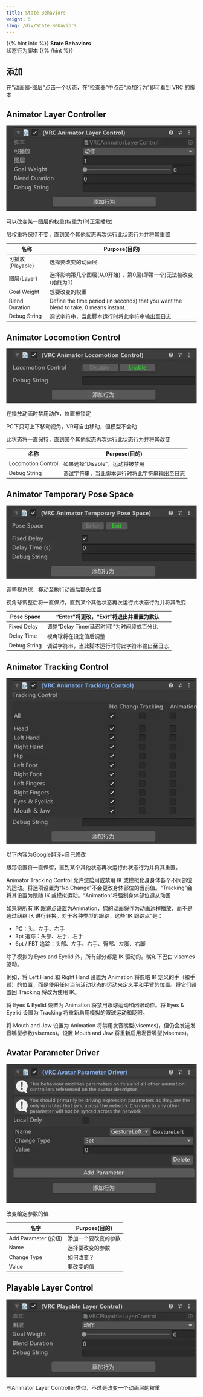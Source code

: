 ```yaml
---
title: State Behaviors
weight: 5
slug: /div/State_Behaviors
---
```


{{% hint info %}}
**State Behaviors**  
状态行为脚本
{{% /hint %}}

## 添加

在“动画器-图层”点击一个状态，在“检查器”中点击“添加行为”即可看到 VRC 的脚本

## Animator Layer Controller

![img](https://github.com/yexca/picx-images-hosting/raw/master/2022-VRChat/03-StateBehaviors/image.6dk3lrhp6lc0.webp)

可以改变某一图层的权重(权重为1时正常播放)

层权重将保持不变，直到某个其他状态再次运行此状态行为并将其重置

| 名称             | Purpose(目的)                                                |
| ---------------- | ------------------------------------------------------------ |
| 可播放(Playable) | 选择要改变的动画层                                           |
| 图层(Layer)      | 选择影响第几个图层(从0开始) ，第0层(即第一个)无法被改变(始终为1) |
| Goal Weight      | 想要改变的权重                                               |
| Blend Duration   | Define the time period (in seconds) that you want the blend to take. 0 means instant. |
| Debug String     | 调试字符串，当此脚本运行时将此字符串输出至日志               |

## Animator Locomotion Control

![img](https://github.com/yexca/picx-images-hosting/raw/master/2022-VRChat/03-StateBehaviors/image.7db4fkj18d80.webp)

在播放动画时禁用动作，位置被锁定

PC下只可上下移动视角，VR可自由移动，但模型不会动

此状态将一直保持，直到某个其他状态再次运行此状态行为并将其改变

| 名称               | Purpose(目的)                                  |
| ------------------ | ---------------------------------------------- |
| Locomotion Control | 如果选择“Disable”，运动将被禁用                |
| Debug String       | 调试字符串，当此脚本运行时将此字符串输出至日志 |

## Animator Temporary Pose Space

![img](https://github.com/yexca/picx-images-hosting/raw/master/2022-VRChat/03-StateBehaviors/image.6ju2p7xy6nc0.webp)

调整视角球，移动至执行动画后额头位置

视角球调整后将一直保持，直到某个其他状态再次运行此状态行为并将其改变

| Pose Space   | “Enter”将更改，“Exit”将退出并重置为默认        |
| ------------ | ---------------------------------------------- |
| Fixed Delay  | 调整“Delay Time(延迟时间)”为时间段或百分比     |
| Delay Time   | 视角球将在设定值后调整                         |
| Debug String | 调试字符串，当此脚本运行时将此字符串输出至日志 |

## Animator Tracking Control

![img](https://github.com/yexca/picx-images-hosting/raw/master/2022-VRChat/03-StateBehaviors/image.79846t7qt1c0.webp)

以下内容为Google翻译+自己修改

跟踪设置将一直保留，直到某个其他状态再次运行此状态行为并将其重置。

Animator Tracking Control 允许您启用或禁用 IK 或模拟化身身体各个不同部位的运动。将选项设置为“No Change”不会更改身体部位的当前值。“Tracking”会将其设置为跟随 IK 或模拟运动。“Animation”将强制身体部位遵从动画

如果将所有 IK 跟踪点设置为Animation，您的动画将作为动画远程播放，而不是通过网络 IK 进行转换。对于各种类型的跟踪，这些“IK 跟踪点”是：

- PC：头、左手、右手
- 3pt 追踪：头部、左手、右手
- 6pt / FBT 追踪：头部、左手、右手、臀部、左脚、右脚


除了模拟的 Eyes and Eyelid 外，所有部分都是 IK 驱动的。嘴和下巴由 visemes 驱动。

例如，将 Left Hand 和 Right Hand 设置为 Animation 将忽略 IK 定义的手（和手臂）的位置，而是使用任何当前活动状态的运动来定义手和手臂的位置。将它们设置回 Tracking 将改为使用 IK。

将 Eyes & Eyelid 设置为 Animation 将禁用眼球运动和闭眼动作。将 Eyes & Eyelid 设置为 Tracking 将重新启用模拟的眼球运动和眨眼。

将 Mouth and Jaw 设置为 Animation 将禁用发音嘴型(visemes)，但仍会发送发音嘴型参数(visemes)。设置 Mouth and Jaw 将重新启用发音嘴型(visemes)。

## Avatar Parameter Driver

![img](https://github.com/yexca/picx-images-hosting/raw/master/2022-VRChat/03-StateBehaviors/image.7e68k4hlb6g0.webp)

改变给定参数的值

| 名字                 | Purpose(目的)        |
| -------------------- | -------------------- |
| Add Parameter (按钮) | 添加一个要改变的参数 |
| Name                 | 选择要改变的参数     |
| Change Type          | 如何改变？           |
| Value                | 要改变的值           |

## Playable Layer Control

![img](https://github.com/yexca/picx-images-hosting/raw/master/2022-VRChat/03-StateBehaviors/image.62mmysx318o0.webp)

与Animator Layer Controller类似，不过是改变一个动画层的权重